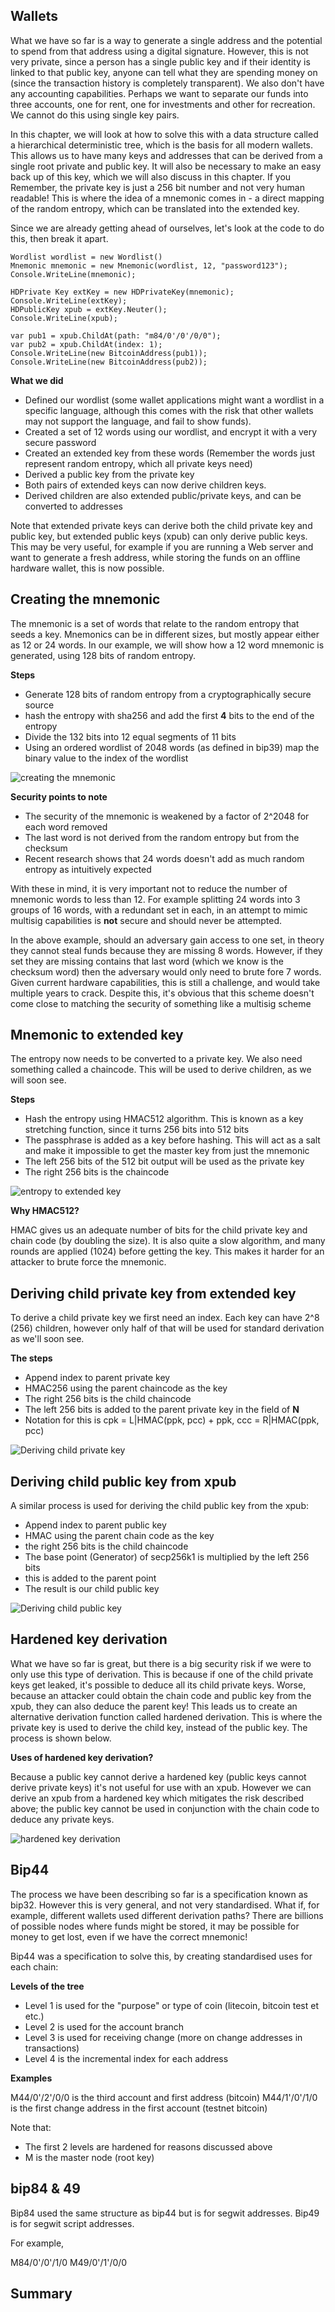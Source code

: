 ## Wallets

What we have so far is a way to generate a single address and the potential to spend from that address using a digital signature. However, this is not very private, since a person has a single public key and if their identity is linked to that public key, anyone can tell what they are spending money on (since the transaction history is completely transparent). We also don't have any accounting capabilities. Perhaps we want to separate our funds into three accounts, one for rent, one for investments and other for recreation. We cannot do this using single key pairs. 

In this chapter, we will look at how to solve this with a data structure called a hierarchical deterministic tree, which is the basis for all modern wallets. This allows us to have many keys and addresses that can be derived from a single root private and public key. It will also be necessary to make an easy back up of this key, which we will also discuss in this chapter. If you Remember, the private key is just a 256 bit number and not very human readable! This is where the idea of a mnemonic comes in - a direct mapping of the random entropy, which can be translated into the extended key. 

Since we are already getting ahead of ourselves, let's look at the code to do this, then break it apart. 

```
Wordlist wordlist = new Wordlist() 
Mnemonic mnemonic = new Mnemonic(wordlist, 12, "password123");
Console.WriteLine(mnemonic);

HDPrivate Key extKey = new HDPrivateKey(mnemonic);
Console.WriteLine(extKey);
HDPublicKey xpub = extKey.Neuter();
Console.WriteLine(xpub);

var pub1 = xpub.ChildAt(path: "m84/0'/0'/0/0");
var pub2 = xpub.ChildAt(index: 1);
Console.WriteLine(new BitcoinAddress(pub1));
Console.WriteLine(new BitcoinAddress(pub2));
```

**What we did**

- Defined our wordlist (some wallet applications might want a wordlist in a specific language, although this comes with the risk that other wallets may not support the language, and fail to show funds).
- Created a set of 12 words using our wordlist, and encrypt it with a very secure password
- Created an extended key from these words (Remember the words just represent random entropy, which all private keys need)
- Derived a public key from the private key
- Both pairs of extended keys can now derive children keys.
- Derived children are also extended public/private keys, and can be converted to addresses

Note that extended private keys can derive both the child private key and public key, but extended public keys (xpub) can only derive public keys. This may be very useful, for example if you are running a Web server and want to generate a fresh address, while storing the funds on an offline hardware wallet, this is now possible.

## Creating the mnemonic 

The mnemonic is a set of words that relate to the random entropy that seeds a key. Mnemonics can be in different sizes, but mostly appear either as 12 or 24 words. In our example, we will show how a 12 word mnemonic is generated, using 128 bits of random entropy. 

**Steps**

- Generate 128 bits of random entropy from a cryptographically secure source
- hash the entropy with sha256 and add the first **4** bits to the end of the entropy
- Divide the 132 bits into 12 equal segments of 11 bits
- Using an ordered wordlist of 2048 words (as defined in bip39) map the binary value to the index of the wordlist

![creating the mnemonic](https://github.com/ch1ru/elemental-bitcoin/blob/main/docs/images/bitcoinbook.png)

**Security points to note**

- The security of the mnemonic is weakened by a factor of 2^2048 for each word removed
- The last word is not derived from the random entropy but from the checksum
- Recent research shows that 24 words doesn't add as much random entropy as intuitively expected

With these in mind, it is very important not to reduce the number of mnemonic words to less than 12. For example splitting 24 words into 3 groups of 16 words, with a redundant set in each, in an attempt to mimic multisig capabilities is **not** secure and should never be attempted. 

In the above example, should an adversary gain access to one set, in theory they cannot steal funds because they are missing 8 words. However, if they set they are missing contains that last word (which we know is the checksum word) then the adversary would only need to brute fore 7 words. Given current hardware capabilities, this is still a challenge, and would take multiple years to crack. Despite this, it's obvious that this scheme doesn't come close to matching the security of something like a multisig scheme

## Mnemonic to extended key

The entropy now needs to be converted to a private key. We also need something called a chaincode. This will be used to derive children, as we will soon see. 

**Steps**

- Hash the entropy using HMAC512 algorithm. This is known as a key stretching function, since it turns 256 bits into 512 bits
- The passphrase is added as a key before hashing. This will act as a salt and make it impossible to get the master key from just the mnemonic 
- The left 256 bits of the 512 bit output will be used as the private key
- The right 256 bits is the chaincode

![entropy to extended key](https://github.com/ch1ru/elemental-bitcoin/blob/main/docs/images/bitcoinbook-1.png)

**Why HMAC512?**

HMAC gives us an adequate number of bits for the child private key and chain code (by doubling the size). It is also quite a slow algorithm, and many rounds are applied (1024) before getting the key. This makes it harder for an attacker to brute force the mnemonic. 

## Deriving child private key from extended key

To derive a child private key we first need an index. Each key can have 2^8 (256) children, however only half of that will be used for standard derivation as we'll soon see. 

**The steps**

- Append index to parent private key
- HMAC256 using the parent chaincode as the key
- The right 256 bits is the child chaincode 
- The left 256 bits is added to the parent private key in the field of **N**
- Notation for this is cpk = L|HMAC(ppk, pcc) + ppk, ccc = R|HMAC(ppk, pcc) 

![Deriving child private key](https://github.com/ch1ru/elemental-bitcoin/blob/main/docs/images/bitcoinbook-5.png)

## Deriving child public key from xpub

A similar process is used for deriving the child public key from the xpub:

- Append index to parent public key
- HMAC using the parent chain code as the key
- the right 256 bits is the child chaincode 
- The base point (Generator) of secp256k1 is multiplied by the left 256 bits 
- this is added to the parent point
- The result is our child public key

![Deriving child public key](https://github.com/ch1ru/elemental-bitcoin/blob/main/docs/images/bitcoinbook-2.png)

## Hardened key derivation

What we have so far is great, but there is a big security risk if we were to only use this type of derivation. This is because if one of the child private keys get leaked, it's possible to deduce all its child private keys. Worse, because an attacker could obtain the chain code and public key from the xpub, they can also deduce the parent key! This leads us to create an alternative derivation function called hardened derivation. This is where the private key is used to derive the child key, instead of the public key. The process is shown below. 

**Uses of hardened key derivation?**

Because a public key cannot derive a hardened key (public keys cannot derive private keys) it's not useful for use with an xpub. However we can derive an xpub from a hardened key which mitigates the risk described above; the public key cannot be used in conjunction with the chain code to deduce any private keys. 

![hardened key derivation](https://github.com/ch1ru/elemental-bitcoin/blob/main/docs/images/bitcoinbook-3.png)

## Bip44

The process we have been describing so far is a specification known as bip32. However this is very general, and not very standardised. What if, for example, different wallets used different derivation paths? There are billions of possible nodes where funds might be stored, it may be possible for money to get lost, even if we have the correct mnemonic! 

Bip44 was a specification to solve this, by creating standardised uses for each chain:

**Levels of the tree**

- Level 1 is used for the "purpose" or type of coin (litecoin, bitcoin test et etc.) 
- Level 2 is used for the account branch
- Level 3 is used for receiving change (more on change addresses in transactions) 
- Level 4 is the incremental index for each address

**Examples**

M44/0'/2'/0/0 is the third account and first address (bitcoin)
M44/1'/0'/1/0 is the first change address in the first account (testnet bitcoin)

Note that:
- The first 2 levels are hardened for reasons discussed above
- M is the master node (root key)

## bip84 & 49

Bip84 used the same structure as bip44 but is for segwit addresses. Bip49 is for segwit script addresses.

For example,

M84/0'/0'/1/0
M49/0'/1'/0/0

## Summary


